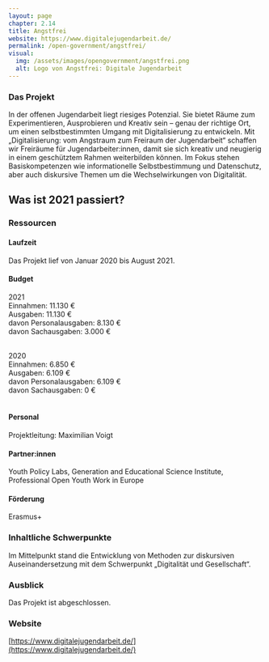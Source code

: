```yaml
---
layout: page
chapter: 2.14
title: Angstfrei
website: https://www.digitalejugendarbeit.de/
permalink: /open-government/angstfrei/
visual:
  img: /assets/images/opengovernment/angstfrei.png
  alt: Logo von Angstfrei: Digitale Jugendarbeit
---
```


### Das Projekt
In der offenen Jugendarbeit liegt riesiges Potenzial. Sie bietet Räume zum Experimentieren, Ausprobieren und Kreativ sein – genau der richtige Ort, um einen selbstbestimmten Umgang mit Digitalisierung zu entwickeln. Mit „Digitalisierung: vom Angstraum zum Freiraum der Jugendarbeit“  schaffen wir Freiräume für Jugendarbeiter:innen, damit sie sich kreativ und neugierig in einem geschütztem Rahmen weiterbilden können. Im Fokus stehen Basiskompetenzen wie informationelle Selbstbestimmung und Datenschutz, aber auch diskursive Themen um die Wechselwirkungen von Digitalität.

## Was ist 2021 passiert? 

### Ressourcen

#### Laufzeit
Das Projekt lief von Januar 2020 bis August 2021.

#### Budget

2021<br>
Einnahmen: 11.130 €<br>
Ausgaben: 11.130 €<br>
davon Personalausgaben: 8.130 €<br>
davon Sachausgaben: 3.000 €<br><br>

2020<br>
Einnahmen: 6.850 €<br>
Ausgaben: 6.109 €<br>
davon Personalausgaben: 6.109 €<br>
davon Sachausgaben: 0 €<br><br>


#### Personal
Projektleitung: Maximilian Voigt

#### Partner:innen
Youth Policy Labs, Generation and Educational Science Institute, Professional Open Youth Work in Europe

#### Förderung
Erasmus+

### Inhaltliche Schwerpunkte

Im Mittelpunkt stand die Entwicklung von Methoden zur diskursiven Auseinandersetzung mit dem Schwerpunkt „Digitalität und Gesellschaft“.  

### Ausblick

Das Projekt ist abgeschlossen.

### Website

[https://www.digitalejugendarbeit.de/](https://www.digitalejugendarbeit.de/)
